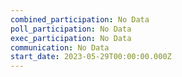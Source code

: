 ```yaml
---
combined_participation: No Data
poll_participation: No Data
exec_participation: No Data
communication: No Data
start_date: 2023-05-29T00:00:00.000Z
---
```


